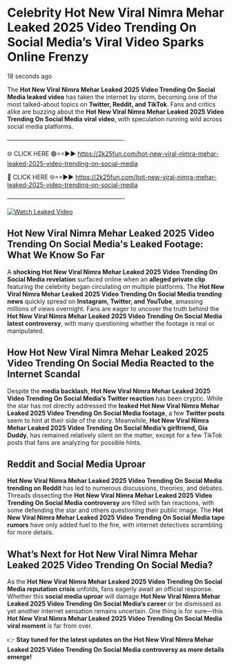 # Celebrity Hot New Viral Nimra Mehar Leaked 2025 Video Trending On Social Media’s Viral Video Sparks Online Frenzy

18 seconds ago

The **Hot New Viral Nimra Mehar Leaked 2025 Video Trending On Social Media leaked video** has taken the internet by storm, becoming one of the most talked-about topics on **Twitter, Reddit, and TikTok**. Fans and critics alike are buzzing about the **Hot New Viral Nimra Mehar Leaked 2025 Video Trending On Social Media viral video**, with speculation running wild across social media platforms.

———————————————————-

🌐 CLICK HERE 🟢==►► https://2k25fun.com/hot-new-viral-nimra-mehar-leaked-2025-video-trending-on-social-media

🔴 CLICK HERE 🌐==►► https://2k25fun.com/hot-new-viral-nimra-mehar-leaked-2025-video-trending-on-social-media

———————————————————-

[![Watch Leaked Video](https://miro.medium.com/v2/resize:fit:828/format:webp/1*cilzJN44JGOrTw9NJCrNHA.gif "Watch Leaked Video")](https://2k25fun.com/hot-new-viral-nimra-mehar-leaked-2025-video-trending-on-social-media)

## **Hot New Viral Nimra Mehar Leaked 2025 Video Trending On Social Media's Leaked Footage: What We Know So Far**  
A **shocking Hot New Viral Nimra Mehar Leaked 2025 Video Trending On Social Media revelation** surfaced online when an **alleged private clip** featuring the celebrity began circulating on multiple platforms. The **Hot New Viral Nimra Mehar Leaked 2025 Video Trending On Social Media trending news** quickly spread on **Instagram, Twitter, and YouTube**, amassing millions of views overnight. Fans are eager to uncover the truth behind the **Hot New Viral Nimra Mehar Leaked 2025 Video Trending On Social Media latest controversy**, with many questioning whether the footage is real or manipulated.  

## **How Hot New Viral Nimra Mehar Leaked 2025 Video Trending On Social Media Reacted to the Internet Scandal**  
Despite the **media backlash**, **Hot New Viral Nimra Mehar Leaked 2025 Video Trending On Social Media’s Twitter reaction** has been cryptic. While the star has not directly addressed the **leaked Hot New Viral Nimra Mehar Leaked 2025 Video Trending On Social Media footage**, a few **Twitter posts** seem to hint at their side of the story. Meanwhile, **Hot New Viral Nimra Mehar Leaked 2025 Video Trending On Social Media’s girlfriend, Gia Duddy**, has remained relatively silent on the matter, except for a few TikTok posts that fans are analyzing for possible hints.  

## **Reddit and Social Media Uproar**  
**Hot New Viral Nimra Mehar Leaked 2025 Video Trending On Social Media trending on Reddit** has led to numerous discussions, theories, and debates. Threads dissecting the **Hot New Viral Nimra Mehar Leaked 2025 Video Trending On Social Media controversy** are filled with fan reactions, with some defending the star and others questioning their public image. The **Hot New Viral Nimra Mehar Leaked 2025 Video Trending On Social Media tape rumors** have only added fuel to the fire, with internet detectives scrambling for more details.  

## **What’s Next for Hot New Viral Nimra Mehar Leaked 2025 Video Trending On Social Media?**  
As the **Hot New Viral Nimra Mehar Leaked 2025 Video Trending On Social Media reputation crisis** unfolds, fans eagerly await an official response. Whether this **social media uproar** will damage **Hot New Viral Nimra Mehar Leaked 2025 Video Trending On Social Media’s career** or be dismissed as yet another internet sensation remains uncertain. One thing is for sure—this **Hot New Viral Nimra Mehar Leaked 2025 Video Trending On Social Media viral moment** is far from over.  

👉 **Stay tuned for the latest updates on the Hot New Viral Nimra Mehar Leaked 2025 Video Trending On Social Media controversy as more details emerge!**  